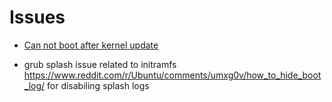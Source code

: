 # Issues

- [Can not boot after kernel update](https://www.google.com/url?sa=t&rct=j&q=&esrc=s&source=web&cd=&ved=2ahUKEwjuqPul1ZWDAxWE7rsIHSROCp4QFnoECBgQAQ&url=https%3A%2F%2Fforums.linuxmint.com%2Fviewtopic.php%3Ft%3D274811&usg=AOvVaw0bjVuIVDw5pCjBVKWhJdeY&opi=89978449)

- grub splash issue related to initramfs <https://www.reddit.com/r/Ubuntu/comments/umxg0v/how_to_hide_boot_log/> for disabiling splash logs
